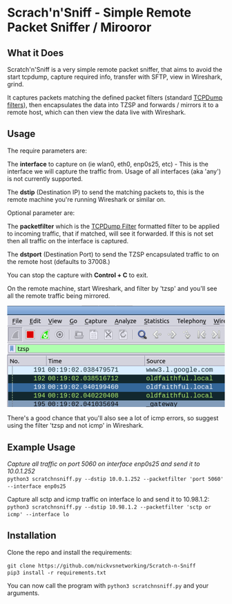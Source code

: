 # Scrach'n'Sniff - Simple Remote Packet Sniffer / Mirooror

## What it Does

Scratch'n'Sniff is a very simple remote packet sniffer, that aims to avoid the start tcpdump, capture required info, transfer with SFTP, view in Wireshark, grind.

It captures packets matching the defined packet filters (standard [TCPDump filters](https://www.tcpdump.org/manpages/pcap-filter.7.html)), then encapsulates the data into TZSP and forwards / mirrors it to a remote host, which can then view the data live with Wireshark.

## Usage

The require parameters are:

The **interface** to capture on (ie wlan0, eth0, enp0s25, etc) - This is the interface we will capture the traffic from. Usage of all interfaces (aka 'any') is not currently supported.

The **dstip** (Destination IP) to send the matching packets to, this is the remote machine you're running Wireshark or similar on.

Optional parameter are:

The **packetfilter** which is the [TCPDump Filter](https://www.tcpdump.org/manpages/pcap-filter.7.html) formatted filter to be applied to incoming traffic, that if matched, will see it forwarded. If this is not set then all traffic on the interface is captured.

The **dstport** (Destination Port) to send the TZSP encapsulated traffic to on the remote host (defaults to 37008.)

You can stop the capture with **Control + C** to exit.

On the remote machine, start Wireshark, and filter by 'tzsp' and you'll see all the remote traffic being mirrored. 

![Wireshark TZSP Filter](TZSP_Wireshark_Filter.png)

There's a good chance that you'll also see a lot of icmp errors, so suggest using the filter 'tzsp and not icmp' in Wireshark.

## Example Usage

*Capture all traffic on port 5060 on interface enp0s25 and send it to 10.0.1.252*
<br />
```python3 scratchnsniff.py --dstip 10.0.1.252 --packetfilter 'port 5060' --interface enp0s25```

Capture all sctp and icmp traffic on interface lo and send it to 10.98.1.2: 
<br />
```python3 scratchnsniff.py --dstip 10.98.1.2 --packetfilter 'sctp or icmp' --interface lo```

## Installation

Clone the repo and install the requirements:

```
git clone https://github.com/nickvsnetworking/Scratch-n-Sniff
pip3 install -r requirements.txt
```

You can now call the program with ```python3 scratchnsniff.py``` and your arguments.